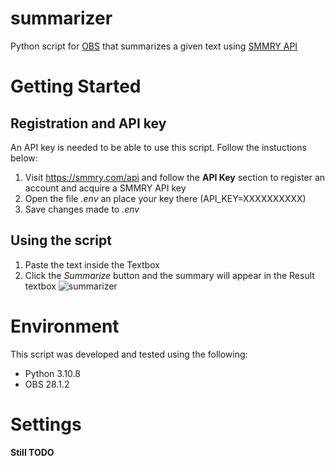 # summarizer
Python script for [OBS](https://obsproject.com/) that summarizes a given text using [SMMRY API](https://smmry.com/)

# Getting Started
## Registration and API key
An API key is needed to be able to use this script. Follow the instuctions below:
1. Visit https://smmry.com/api and follow the **API Key** section to register an account and acquire a SMMRY API key
2. Open the file *.env* an place your key there (API_KEY=XXXXXXXXXX)
3. Save changes made to *.env*

## Using the script
1. Paste the text inside the Textbox
2. Click the *Summarize* button and the summary will appear in the Result textbox
![summarizer](https://user-images.githubusercontent.com/14161440/203754392-777e4442-e098-44a7-8be5-d6638bd462dc.gif)

# Environment
This script was developed and tested using the following:
 - Python 3.10.8
 - OBS 28.1.2

# Settings
**Still TODO**
